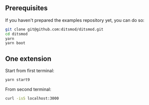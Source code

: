 ## Prerequisites

If you haven't prepared the examples repository yet, you can do so:

```bash
git clone git@github.com:ditsmod/ditsmod.git
cd ditsmod
yarn
yarn boot
```

## One extension

Start from first terminal:

```bash
yarn start9
```

From second terminal:

```bash
curl -isS localhost:3000
```
